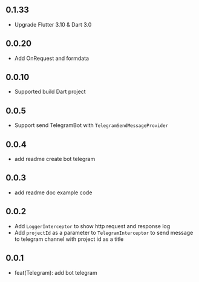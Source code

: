 ## 0.1.33
* Upgrade Flutter 3.10 & Dart 3.0

## 0.0.20
+ Add OnRequest and formdata

## 0.0.10

+ Supported build Dart project
## 0.0.5

+ Support send TelegramBot with `TelegramSendMessageProvider`
## 0.0.4

+ add readme create bot telegram
## 0.0.3

+ add readme doc example code

## 0.0.2

* Add `LoggerInterceptor` to show http request and response log
* Add `projectId` as a parameter to `TelegramInterceptor` to send message to telegram channel with project id as a title


## 0.0.1

* feat(Telegram): add bot telegram
